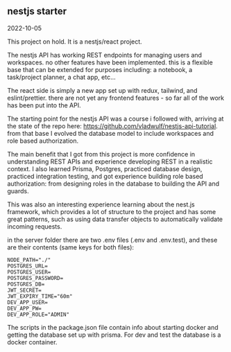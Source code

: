 ## nestjs starter

2022-10-05

This project on hold.  It is a nestjs/react project.  

The nestjs API has working REST endpoints for managing users and workspaces.  no other features have been implemented.  this is a flexible base that can be extended for purposes including: a notebook, a task/project planner, a chat app, etc...

The react side is simply a new app set up with redux, tailwind, and eslint/prettier. there are not yet any frontend features - so far all of the work has been put into the API.

The starting point for the nestjs API was a course i followed with, arriving at the state of the repo here: https://github.com/vladwulf/nestjs-api-tutorial.  from that base I evolved the database model to include workspaces and role based authorization.

The main benefit that I got from this project is more confidence in understanding REST APIs and experience developing REST in a realistic context.  I also learned Prisma, Postgres, practiced database design, practiced integration testing, and got experience building role based authorization: from designing roles in the database to building the API and guards.  

This was also an interesting experience learning about the nest.js framework, which provides a lot of structure to the project and has some great patterns, such as using data transfer objects to automatically validate incoming requests.

in the server folder there are two .env files (.env and .env.test), and these are their contents (same keys for both files):

```
NODE_PATH="./"
POSTGRES_URL=
POSTGRES_USER=
POSTGRES_PASSWORD=
POSTGRES_DB=
JWT_SECRET=
JWT_EXPIRY_TIME="60m"
DEV_APP_USER=
DEV_APP_PW=
DEV_APP_ROLE="ADMIN"
```

The scripts in the package.json file contain info about starting docker and getting the database set up with prisma.  For dev and test the database is a docker container.